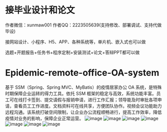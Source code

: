 # 接毕业设计和论文
作者微信：xunmaw001  作者QQ：2223505639(支持修改、部署调试、支持代做毕设)

接网站设计、小程序、H5、APP、各种系统等，单片机、嵌入式也可以做

选题+开题报告+任务书+程序定制+安装测试+论文+答辩PPT都可以做
# Epidemic-remote-office-OA-system
基于 SSM（Spring、Spring MVC、MyBatis）的疫情居家办公 OA 系统，是特殊时期保障企业运转的得力工具。依托 SSM 框架的稳定与高效，系统功能丰富。员工可在线打卡签到、提交请假与报销申请，进行工作汇报；领导能及时审批各项申请，查看员工工作进度。文档资料可在线共享，方便团队协作。视频会议功能助力远程沟通。该系统打破空间限制，让企业办公流程顺畅进行，提高工作效率，降低疫情对业务的影响，保障企业正常运营。 
![image](https://github.com/user-attachments/assets/cfbe6085-4b06-44ea-8670-8b8e20f53c7f)
![image](https://github.com/user-attachments/assets/27e58ba7-7560-467a-af6a-5a06a5c7493a)
![image](https://github.com/user-attachments/assets/f6f1cf5a-deef-4896-ba7a-5b9c695b9958)
![image](https://github.com/user-attachments/assets/4eb5be4e-52df-48ae-81aa-cae575e04554)
![image](https://github.com/user-attachments/assets/cda0de6c-b8a0-4939-b1ba-735f6c7ab181)
![image](https://github.com/user-attachments/assets/d6d1499b-3aff-40c8-9aa3-613752da2e69)
![image](https://github.com/user-attachments/assets/213e80a4-7fd2-4976-90c6-e17aff8949d7)
